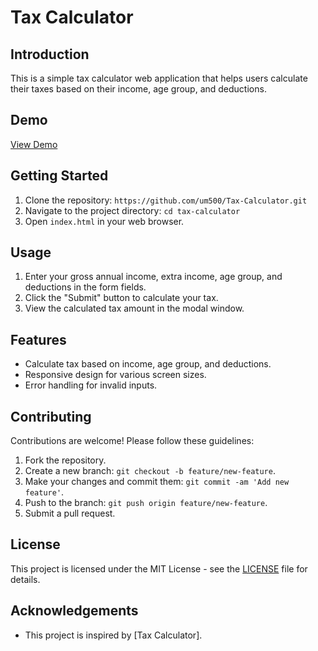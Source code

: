 # Tax Calculator

## Introduction
This is a simple tax calculator web application that helps users calculate their taxes based on their income, age group, and deductions.

## Demo
[View Demo](https://tax-calculator-flame.vercel.app/)

## Getting Started
1. Clone the repository: `https://github.com/um500/Tax-Calculator.git`
2. Navigate to the project directory: `cd tax-calculator`
3. Open `index.html` in your web browser.

## Usage
1. Enter your gross annual income, extra income, age group, and deductions in the form fields.
2. Click the "Submit" button to calculate your tax.
3. View the calculated tax amount in the modal window.

## Features
- Calculate tax based on income, age group, and deductions.
- Responsive design for various screen sizes.
- Error handling for invalid inputs.

## Contributing
Contributions are welcome! Please follow these guidelines:
1. Fork the repository.
2. Create a new branch: `git checkout -b feature/new-feature`.
3. Make your changes and commit them: `git commit -am 'Add new feature'`.
4. Push to the branch: `git push origin feature/new-feature`.
5. Submit a pull request.

## License
This project is licensed under the MIT License - see the [LICENSE](LICENSE) file for details.

## Acknowledgements
- This project is inspired by [Tax Calculator].

